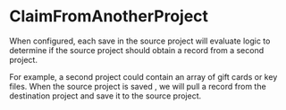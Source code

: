 # ClaimFromAnotherProject

When configured, each save in the source project will evaluate logic to determine if the source project should obtain
 a record from a second project.

 For example, a second project could contain an array of gift cards or key files.  When the source project is saved
 , we will pull a record from the destination project and save it to the source project.

